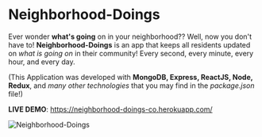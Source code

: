 # Neighborhood-Doings
Ever wonder <strong>what's going</strong> on in your neighborhood?? Well, now you don't have to! <strong>Neighborhood-Doings</strong> is an app that keeps all residents updated on <em>what is going on</em> in their community! Every second, every minute, every hour, and every day.

(This Application was developed with <strong>MongoDB, Express, ReactJS, Node, Redux</strong>, and <em>many other technologies</em> that you may find in the <em>package.json</em> file!)

<strong>LIVE DEMO</strong>: https://neighborhood-doings-co.herokuapp.com/

![Neighborhood-Doings](https://user-images.githubusercontent.com/24254780/30138180-debb13c4-9334-11e7-9ab2-7e418f84054c.gif)

